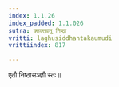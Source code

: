 ```yaml
---
index: 1.1.26
index_padded: 1.1.026
sutra: क्तक्तवतू निष्ठा
vritti: laghusiddhantakaumudi
vrittiindex: 817

---
```

एतौ निष्ठासञ्ज्ञौ स्तः॥